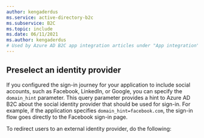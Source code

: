 ```yaml
---
author: kengaderdus
ms.service: active-directory-b2c
ms.subservice: B2C
ms.topic: include
ms.date: 06/11/2021
ms.author: kengaderdus
# Used by Azure AD B2C app integration articles under "App integration".
---
```

## Preselect an identity provider

If you configured the sign-in journey for your application to include social accounts, such as Facebook, LinkedIn, or Google, you can specify the `domain_hint` parameter. This query parameter provides a hint to Azure AD B2C about the social identity provider that should be used for sign-in. For example, if the application specifies `domain_hint=facebook.com`, the sign-in flow goes directly to the Facebook sign-in page. 

To redirect users to an external identity provider, do the following:
